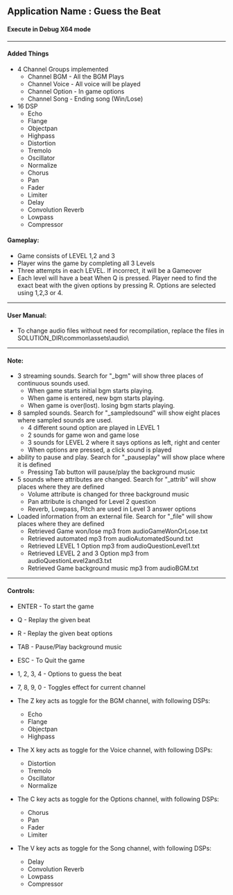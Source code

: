 ## Application Name : Guess the Beat
#### Execute in Debug X64 mode
---
#### Added Things
- 4 Channel Groups implemented
   + Channel BGM - All the BGM Plays
   + Channel Voice - All voice will be played
   + Channel Option - In game options 
   + Channel Song - Ending song (Win/Lose)
- 16 DSP
   + Echo
   + Flange
   + Objectpan
   + Highpass
   + Distortion
   + Tremolo
   + Oscillator
   + Normalize
   + Chorus
   + Pan
   + Fader
   + Limiter
   + Delay
   + Convolution Reverb
   + Lowpass
   + Compressor

#### Gameplay:
-  Game consists of LEVEL 1,2 and 3
-  Player wins the game by completing all 3 Levels
-  Three attempts in each LEVEL. If incorrect, it will be a Gameover
-  Each level will have a beat When Q is pressed. Player need to find the exact beat with the given options by pressing R. Options are selected using 1,2,3 or 4.

---
#### User Manual:
- To change audio files without need for recompilation, replace the files in SOLUTION_DIR\common\assets\audio\

---


#### Note:
- 3 streaming sounds. Search for "_bgm" will show three places of continuous sounds used. 
   + When game starts initial bgm starts playing.
   + When game is entered, new bgm starts playing.
   + When game is over(lost). losing bgm starts playing. 
- 8 sampled sounds. Search for "_sampledsound" will show eight places where sampled sounds are used.
   + 4 different sound option are played in LEVEL 1
   + 2 sounds for game won and game lose
   + 3 sounds for LEVEL 2 where it says options as left, right and center
   + When options are pressed, a click sound is played
- ability to pause and play. Search for "_pauseplay" will show place where it is defined
   + Pressing Tab button will pause/play the background music
- 5 sounds where attributes are changed. Search for "_attrib" will show places where they are defined
   + Volume attribute is changed for three background music
   + Pan attribute is changed for Level 2 question
   + Reverb, Lowpass, Pitch are used in Level 3 answer options
- Loaded information from an external file. Search for "_file" will show places where they are defined
   + Retrieved Game won/lose mp3 from audioGameWonOrLose.txt
   + Retrieved automated mp3 from audioAutomatedSound.txt
   + Retrieved LEVEL 1 Option mp3 from audioQuestionLevel1.txt
   + Retrieved LEVEL 2 and 3 Option mp3 from audioQuestionLevel2and3.txt
   + Retrieved Game background music mp3 from audioBGM.txt 

---
#### Controls:
-  ENTER - To start the game
-  Q - Replay the given beat
-  R - Replay the given beat options
-  TAB - Pause/Play background music
-  ESC - To Quit the game
-  1, 2, 3, 4 - Options to guess the beat
-  7, 8, 9, 0 - Toggles effect for current channel
-  The Z key acts as toggle for the BGM channel, with following DSPs:    
   + Echo
   + Flange
   + Objectpan
   + Highpass

- The X key acts as toggle for the Voice channel, with following DSPs:    
   + Distortion
   + Tremolo
   + Oscillator
   + Normalize

- The C key acts as toggle for the Options channel, with following DSPs:    
   + Chorus
   + Pan
   + Fader
   + Limiter

- The V key acts as toggle for the Song channel, with following DSPs:    
   + Delay
   + Convolution Reverb
   + Lowpass
   + Compressor